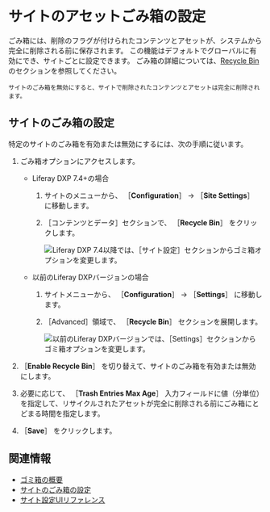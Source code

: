 # サイトのアセットごみ箱の設定

ごみ箱には、削除のフラグが付けられたコンテンツとアセットが、システムから完全に削除される前に保存されます。 この機能はデフォルトでグローバルに有効にでき、サイトごとに設定できます。 ごみ箱の詳細については、[Recycle Bin](../../../content-authoring-and-management/recycle-bin/recycle-bin-overview.md)のセクションを参照してください。

```{warning}
サイトのごみ箱を無効にすると、サイトで削除されたコンテンツとアセットは完全に削除されます。
```

<a name="configuring-the-recycle-bin-for-sites" />

## サイトのごみ箱の設定

特定のサイトのごみ箱を有効または無効にするには、次の手順に従います。

1. ごみ箱オプションにアクセスします。

    - Liferay DXP 7.4+の場合

      1. サイトのメニューから、 ［**Configuration**］ &rarr; ［**Site Settings**］ に移動します。
      1. ［コンテンツとデータ］セクションで、 ［**Recycle Bin**］ をクリックします。

         ![Liferay DXP 7.4以降では、［サイト設定］セクションからゴミ箱オプションを変更します。](./configuring-the-asset-recycle-bin-for-sites/images/02.png)

    - 以前のLiferay DXPバージョンの場合

      1. サイトメニューから、 ［**Configuration**］ &rarr; ［**Settings**］ に移動します。
      1. ［Advanced］領域で、 ［**Recycle Bin**］ セクションを展開します。

         ![以前のLiferay DXPバージョンでは、［Settings］セクションからゴミ箱オプションを変更します。](./configuring-the-asset-recycle-bin-for-sites/images/01.png)

1. ［**Enable Recycle Bin**］ を切り替えて、サイトのごみ箱を有効または無効にします。
1. 必要に応じて、 ［**Trash Entries Max Age**］ 入力フィールドに値（分単位）を指定して、リサイクルされたアセットが完全に削除される前にごみ箱にとどまる時間を指定します。

1. ［**Save**］ をクリックします。

<a name="related-information" />

## 関連情報

- [ゴミ箱の概要](../../../content-authoring-and-management/recycle-bin/recycle-bin-overview.md)
- [サイトのごみ箱の設定](../../../content-authoring-and-management/recycle-bin/configuring-the-recycle-bin.md)
- [サイト設定UIリファレンス](../../site-settings/site-settings-ui-reference.md)
